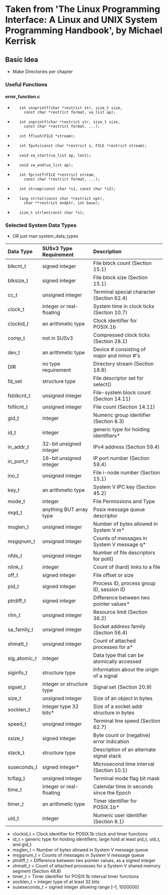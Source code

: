 # Taken from 'The Linux Programming Interface: A Linux and UNIX System Programming Handbook', by Michael Kerrisk

## Basic Idea
* Make Directories per chapter

### Useful Functions

#### error_function.c
*        int vsnprintf(char *restrict str, size_t size,
 		   const char *restrict format, va_list ap);
*        int snprintf(char *restrict str, size_t size,
 		   const char *restrict format, ...);
*        int fflush(FILE *stream);
*        int fputs(const char *restrict s, FILE *restrict stream);
*        void va_start(va_list ap, last);
*        void va_end(va_list ap);
*        int fprintf(FILE *restrict stream,
 		   const char *restrict format, ...);
*        int strcmp(const char *s1, const char *s2);
*        long strtol(const char *restrict nptr,
 		   char **restrict endptr, int base);
*        size_t strlen(const char *s);
 







### Selected System Data Types
* OR just man system_data_types

| Data Type    | SUSv3 Type Requirement    | Description                                |
| :--          | :--                       | :--                                        |
| blkcnt_t     | signed integer            | File block count (Section 15.1)            |
| blksize_t    | signed integer            | File block size (Section 15.1)             |
| cc_t         | unsigned integer          | Terminal special character (Section 62.4)  |
| clock_t      | integer or real-floating  | System time in clock ticks (Section 10.7)  |
| clockid_t    | an arithmetic type        | Clock identifier for POSIX.1b              |
| comp_t       | not in SUSv3              | Compressed clock ticks (Section 28.1)      |
| dev_t        | an arithmetic type        | Device # consisting of major and minor #'s |
| DIR          | no type requirement       | Directory stream (Section 18.8)            |
| fd_set       | structure type            | File descriptor set for select()           |
| fsblkcnt_t   | unsigned integer          | File-system block count (Section 14.11)    |
| fsfilcnt_t   | unsigned integer          | File count (Section 14.11)                 |
| gid_t        | integer                   | Numeric group identifier (Section 8.3)     |
| id_t         | integer                   | generic type for holding identifiers*      |
| in_addr_t    | 32-bit unsigned integer   | IPv4 address (Section 59.4)                |
| in_port_t    | 16-bit unsigned integer   | IP port number (Section 59.4)              |
| ino_t        | unsigned integer          | File i-node number (Section 15.1)          |
| key_t        | an arithmetic type        | System V IPC key (Section 45.2)            |
| mode_t       | integer                   | File Permissions and Type                  |
| mqd_t        | anything BUT array type   | Posix message queue descriptor             |
| msglen_t     | unsigned integer          | Number of bytes allowed in System V m*     |
| msgqnum_t    | unsigned integer          | Counts of messages in System V message q*  |
| nfds_t       | unsigned integer          | Number of file descriptors for poll()      |
| nlink_t      | integer                   | Count of (hard) links to a file            |
| off_t        | signed integer            | File offset or size                        |
| pid_t        | signed integer            | Process ID, process group ID, session ID   |
| ptrdiff_t    | signed integer            | Difference between two pointer values*     |
| rlim_t       | unsigned integer          | Resource limit (Section 36.2)              |
| sa_family_t  | unsigned integer          | Socket address family (Section 56.4)       |
| shmatt_t     | unsigned integer          | Count of attached processes for a*         |
| sig_atomic_t | integer                   | Data type that can be atomically accessed  |
| siginfo_t    | structure type            | Information about the origin of a signal   |
| sigset_t     | integer or structure type | Signal set (Section 20.9)                  |
| size_t       | unsigned integer          | Size of an object in bytes                 |
| socklen_t    | integer type 32 bits*     | Size of a socket addr structure in bytes   |
| speed_t      | unsigned integer          | Terminal line speed (Section 62.7)         |
| ssize_t      | signed integer            | Byte count or (negative) error indication  |
| stack_t      | structure type            | Description of an alternate signal stack   |
| suseconds_t  | signed integer*           | Microsecond time interval (Section 10.1)   |
| tcflag_t     | unsigned integer          | Terminal mode flag bit mask                |
| time_t       | integer or real-floating  | Calendar time in seconds since the Epoch   |
| timer_t      | an arithmetic type        | Timer identifier for POSIX.1b*             |
| uid_t        | integer                   | Numeric user identifier (Section 8.1)      |


* clockid_t 		= Clock identifier for POSIX.1b clock and timer functions 
* id_t			= generic type for holding identifiers; large hold at least pid_t, uid_t, and gid_t
* msglen_t		= Number of bytes allowed in System V message queue
* msgqnum_t		= Counts of messages in System V message queue
* ptrdiff_t		= Difference between two pointer values, as a signed integer
* shmatt_t		= Count of attached processes for a System V shared memory segment (Section 48.8)
* timer_t 		= Timer identifier for POSIX.1b interval timer functions
* socklen_t		= integer type of at least 32 bits
* suseseconds_t 	= signed integer allowing range [–1, 1000000]
